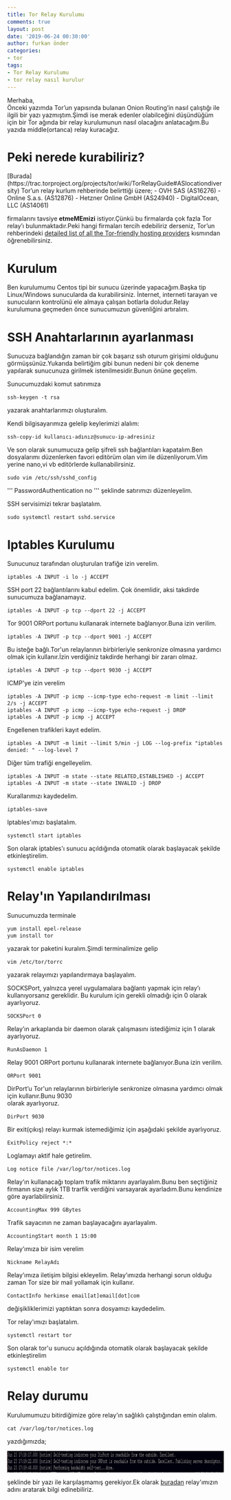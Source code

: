 ```yaml
---
title: Tor Relay Kurulumu
comments: true
layout: post
date: '2019-06-24 00:30:00'
author: furkan önder
categories:
- tor
tags:
- Tor Relay Kurulumu
- tor relay nasıl kurulur
---
```


Merhaba,<br>
Önceki yazımda Tor’un yapısında bulanan Onion Routing’in nasıl çalıştığı ile ilgili bir yazı yazmıştım.Şimdi ise merak edenler olabilceğini düşündüğüm için bir Tor ağında bir relay kurulumunun nasıl olacağını anlatacağım.Bu yazıda middle(ortanca) relay kuracağız.<br>

<h1>Peki nerede kurabiliriz?</h1>
[Burada](https://trac.torproject.org/projects/tor/wiki/TorRelayGuide#ASlocationdiversity) Tor’un relay kurlum rehberinde belirttiği üzere;
- OVH SAS (AS16276)
- Online S.a.s. (AS12876)
- Hetzner Online GmbH (AS24940)
- DigitalOcean, LLC (AS14061)

firmalarını tavsiye __etmeMEmizi__ istiyor.Çünkü bu firmalarda çok fazla Tor relay’ı bulunmaktadır.Peki hangi firmaları tercih edebiliriz derseniz, Tor’un rehberindeki 
[detailed list of all the Tor-friendly hosting providers](ttps://trac.torproject.org/projects/tor/wiki/doc/GoodBadISPs)
kısmından öğrenebilirsiniz.

<h1>Kurulum</h1>
Ben kurulumumu Centos tipi bir sunucu üzerinde yapacağım.Başka tip Linux/Windows sunucularda da kurabilirsiniz. İnternet, interneti tarayan ve sunucuların kontrolünü ele almaya çalışan botlarla doludur.Relay kurulumuna geçmeden önce sunucumuzun güvenliğini artıralım.

<h1>SSH Anahtarlarının ayarlanması</h1>
Sunucuza bağlandığın zaman bir çok başarız ssh oturum girişimi olduğunu görmüşsünüz.Yukarıda belirtiğim gibi bunun nedeni bir çok deneme yapılarak sunucunuza girilmek istenilmesidir.Bunun önüne geçelim.

Sunucumuzdaki komut satırımıza
```
ssh-keygen -t rsa
```
yazarak anahtarlarımızı oluşturalım.

Kendi bilgisayarımıza gelelip keylerimizi alalım:

```
ssh-copy-id kullanıcı-adınız@sunucu-ip-adresiniz
```

Ve son olarak sunumucuza gelip şifreli ssh bağlantıları kapatalım.Ben dosyalarımı düzenlerken favori editörüm olan vim ile düzenliyorum.Vim yerine nano,vi vb editörlerde kullanabilirsiniz.

```
sudo vim /etc/ssh/sshd_config
```
'''
PasswordAuthentication no
'''
şeklinde satırımızı düzenleyelim.

SSH servisimizi tekrar başlatalım.
```
sudo systemctl restart sshd.service
```

<h1>Iptables Kurulumu</h1
Sunucumuzda terminale
```
sudo yum install iptables-services
```
yazarak iptables paketini kuralım.Iptables’ımızı yapılandırmaya geçelim.

Sunucunuz tarafından oluşturulan trafiğe izin verelim.
```
iptables -A INPUT -i lo -j ACCEPT
```

SSH port 22 bağlantılarını kabul edelim. Çok önemlidir, aksi takdirde sunucumuza bağlanamayız.
```
iptables -A INPUT -p tcp --dport 22 -j ACCEPT
```

Tor 9001 ORPort portunu  kullanarak internete bağlanıyor.Buna izin verilim.
```
iptables -A INPUT -p tcp --dport 9001 -j ACCEPT
```

Bu isteğe bağlı.Tor'un relaylarının birbirleriyle senkronize olmasına yardımcı olmak için kullanır.İzin verdiğiniz takdirde herhangi bir zararı olmaz.
```
iptables -A INPUT -p tcp --dport 9030 -j ACCEPT
```
ICMP'ye izin verelim
```
iptables -A INPUT -p icmp --icmp-type echo-request -m limit --limit 2/s -j ACCEPT
iptables -A INPUT -p icmp --icmp-type echo-request -j DROP
iptables -A INPUT -p icmp -j ACCEPT
```
Engellenen trafikleri kayıt edelim.
```
iptables -A INPUT -m limit --limit 5/min -j LOG --log-prefix "iptables denied: " --log-level 7
```

Diğer tüm trafiği engelleyelim.
```
iptables -A INPUT -m state --state RELATED,ESTABLISHED -j ACCEPT
iptables -A INPUT -m state --state INVALID -j DROP
```

Kurallarımızı kaydedelim.
```
iptables-save
```

Iptables'ımızı başlatalım.

```
systemctl start iptables

```

Son olarak iptables'ı sunucu açıldığında otomatik olarak başlayacak şekilde etkinleştirelim.
```
systemctl enable iptables

```

<h1>Relay'ın Yapılandırılması</h1>
Sunucumuzda terminale

```
yum install epel-release
yum install tor
```

yazarak tor paketini kuralım.Şimdi terminalimize gelip
```
vim /etc/tor/torrc 
```
yazarak relayımızı yapılandırmaya başlayalım.<br>

SOCKSPort, yalnızca yerel uygulamalara bağlantı yapmak için relay’ı kullanıyorsanız gereklidir. Bu kurulum  için gerekli olmadığı için 0 olarak ayarlıyoruz.
```
SOCKSPort 0
```

Relay’ın arkaplanda bir daemon olarak çalışmasını istediğimiz için 1 olarak ayarlıyoruz.
```
RunAsDaemon 1 
```

Relay 9001 ORPort portunu kullanarak internete bağlanıyor.Buna izin verilim.
```
ORPort 9001
```

DirPort’u Tor'un relaylarının birbirleriyle senkronize olmasına yardımcı olmak için kullanır.Bunu 9030  
olarak ayarlıyoruz.
```
DirPort 9030
```

Bir exit(çıkış) relayı kurmak istemediğimiz için aşağıdaki şekilde  ayarlıyoruz.
```
ExitPolicy reject *:* 
```

Loglamayı aktif hale getirelim.
```
Log notice file /var/log/tor/notices.log
```

Relay’ın kullanacağı toplam trafik miktarını ayarlayalım.Bunu ben seçtiğiniz firmanın size aylık 1TB trarfik verdiğini varsayarak ayarladım.Bunu kendinize göre ayarlabilirsiniz. 
```
AccountingMax 999 GBytes
```

Trafik sayacının ne zaman başlayacağını ayarlayalım.
```
AccountingStart month 1 15:00 
```

Relay’ımıza bir isim verelim
```
Nickname RelayAdı
```

Relay’ımıza iletişim bilgisi ekleyelim. Relay’ımızda herhangi sorun olduğu zaman Tor size bir mail yollamak için kullanır.
```
ContactInfo herkimse email[at]email[dot]com
```

değişikliklerimizi yaptıktan sonra dosyamızı kaydedelim.

Tor relay'ımızı başlatalım.
```
systemctl restart tor
```
Son olarak tor'u sunucu açıldığında otomatik olarak başlayacak şekilde etkinleştirelim
```
systemctl enable tor
```

<h1>Relay durumu</h1>
Kurulumumuzu bitirdiğimize göre relay’ın sağlıklı çalıştığından emin olalım.

```
cat /var/log/tor/notices.log 
```

yazdığımızda;

<a href="/assets/images/relay.png" imageanchor="1">
	<img style="display: block;margin: 0 auto;height:50px;width:1090px;" src="/assets/images/relay.png" />
</a>

şeklinde bir yazı ile karşılaşmamış gerekiyor.Ek olarak [buradan](https://metrics.torproject.org/rs.html#search/) relay'ımızın adını aratarak bilgi edinebiliriz.
